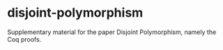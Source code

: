 # disjoint-polymorphism
Supplementary material for the paper Disjoint Polymorphism, namely the Coq proofs.

